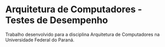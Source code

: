 # Arquitetura de Computadores - Testes de Desempenho

Trabalho desenvolvido para a disciplina Arquitetura de Computadores na Universidade Federal do Paraná.
